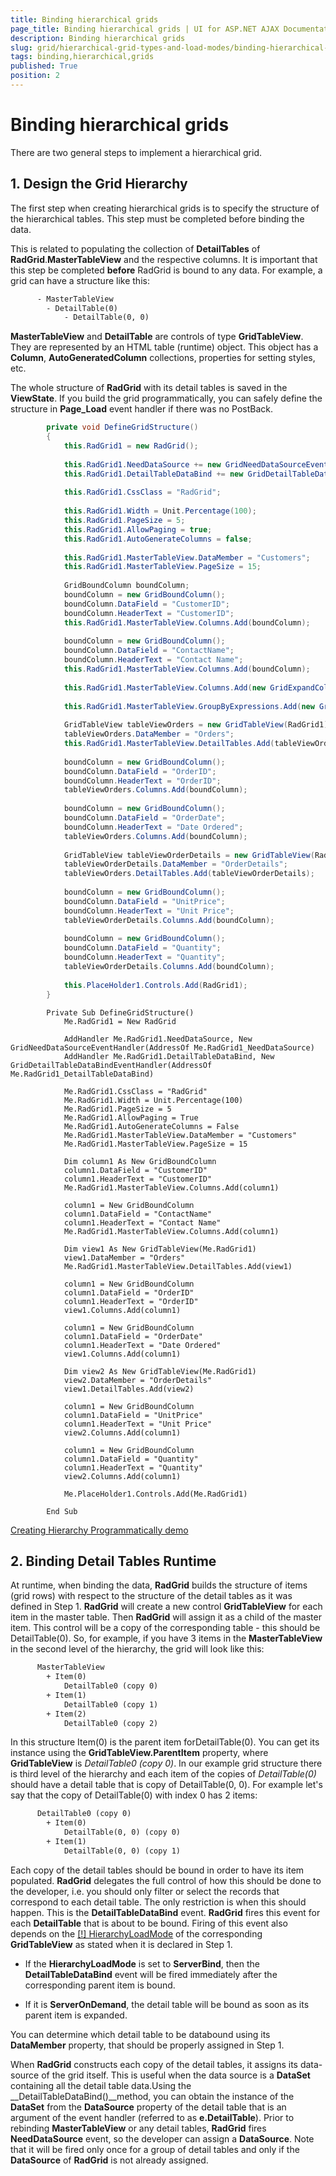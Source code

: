 ```yaml
---
title: Binding hierarchical grids
page_title: Binding hierarchical grids | UI for ASP.NET AJAX Documentation
description: Binding hierarchical grids
slug: grid/hierarchical-grid-types-and-load-modes/binding-hierarchical-grids
tags: binding,hierarchical,grids
published: True
position: 2
---
```


# Binding hierarchical grids



There are two general steps to implement a hierarchical grid.

## 1. Design the Grid Hierarchy

The first step when creating hierarchical grids is to specify the structure of the hierarchical tables. This step must be completed before binding the data.

This is related to populating the collection of __DetailTables__ of __RadGrid__.__MasterTableView__ and the respective columns. It is important that this step be completed __before__ RadGrid is bound to any data. For example, a grid can have a structure like this:

````XML
	  - MasterTableView
	    - DetailTable(0)
	        - DetailTable(0, 0)
````



__MasterTableView__ and __DetailTable__ are controls of type __GridTableView__. They are represented by an HTML table (runtime) object. This object has a __Column__, __AutoGeneratedColumn__ collections, properties for setting styles, etc.

The whole structure of __RadGrid__ with its detail tables is saved in the __ViewState__. If you build the grid programmatically, you can safely define the structure in __Page_Load__ event handler if there was no PostBack.



````C#
	    private void DefineGridStructure()
	    {
	        this.RadGrid1 = new RadGrid();
	
	        this.RadGrid1.NeedDataSource += new GridNeedDataSourceEventHandler(this.RadGrid1_NeedDataSource);
	        this.RadGrid1.DetailTableDataBind += new GridDetailTableDataBindEventHandler(this.RadGrid1_DetailTableDataBind);
	
	        this.RadGrid1.CssClass = "RadGrid";
	
	        this.RadGrid1.Width = Unit.Percentage(100);
	        this.RadGrid1.PageSize = 5;
	        this.RadGrid1.AllowPaging = true;
	        this.RadGrid1.AutoGenerateColumns = false;
	
	        this.RadGrid1.MasterTableView.DataMember = "Customers";
	        this.RadGrid1.MasterTableView.PageSize = 15;
	
	        GridBoundColumn boundColumn;
	        boundColumn = new GridBoundColumn();
	        boundColumn.DataField = "CustomerID";
	        boundColumn.HeaderText = "CustomerID";
	        this.RadGrid1.MasterTableView.Columns.Add(boundColumn);
	
	        boundColumn = new GridBoundColumn();
	        boundColumn.DataField = "ContactName";
	        boundColumn.HeaderText = "Contact Name";
	        this.RadGrid1.MasterTableView.Columns.Add(boundColumn);
	
	        this.RadGrid1.MasterTableView.Columns.Add(new GridExpandColumn());
	
	        this.RadGrid1.MasterTableView.GroupByExpressions.Add(new GridGroupByExpression("Country Group By Country"));
	
	        GridTableView tableViewOrders = new GridTableView(RadGrid1);
	        tableViewOrders.DataMember = "Orders";
	        this.RadGrid1.MasterTableView.DetailTables.Add(tableViewOrders);
	
	        boundColumn = new GridBoundColumn();
	        boundColumn.DataField = "OrderID";
	        boundColumn.HeaderText = "OrderID";
	        tableViewOrders.Columns.Add(boundColumn);
	
	        boundColumn = new GridBoundColumn();
	        boundColumn.DataField = "OrderDate";
	        boundColumn.HeaderText = "Date Ordered";
	        tableViewOrders.Columns.Add(boundColumn);
	
	        GridTableView tableViewOrderDetails = new GridTableView(RadGrid1);
	        tableViewOrderDetails.DataMember = "OrderDetails";
	        tableViewOrders.DetailTables.Add(tableViewOrderDetails);
	
	        boundColumn = new GridBoundColumn();
	        boundColumn.DataField = "UnitPrice";
	        boundColumn.HeaderText = "Unit Price";
	        tableViewOrderDetails.Columns.Add(boundColumn);
	
	        boundColumn = new GridBoundColumn();
	        boundColumn.DataField = "Quantity";
	        boundColumn.HeaderText = "Quantity";
	        tableViewOrderDetails.Columns.Add(boundColumn);
	
	        this.PlaceHolder1.Controls.Add(RadGrid1);
	    }
````
````VB.NET
	    Private Sub DefineGridStructure()
	        Me.RadGrid1 = New RadGrid
	
	        AddHandler Me.RadGrid1.NeedDataSource, New GridNeedDataSourceEventHandler(AddressOf Me.RadGrid1_NeedDataSource)
	        AddHandler Me.RadGrid1.DetailTableDataBind, New GridDetailTableDataBindEventHandler(AddressOf Me.RadGrid1_DetailTableDataBind)
	
	        Me.RadGrid1.CssClass = "RadGrid"
	        Me.RadGrid1.Width = Unit.Percentage(100)
	        Me.RadGrid1.PageSize = 5
	        Me.RadGrid1.AllowPaging = True
	        Me.RadGrid1.AutoGenerateColumns = False
	        Me.RadGrid1.MasterTableView.DataMember = "Customers"
	        Me.RadGrid1.MasterTableView.PageSize = 15
	
	        Dim column1 As New GridBoundColumn
	        column1.DataField = "CustomerID"
	        column1.HeaderText = "CustomerID"
	        Me.RadGrid1.MasterTableView.Columns.Add(column1)
	
	        column1 = New GridBoundColumn
	        column1.DataField = "ContactName"
	        column1.HeaderText = "Contact Name"
	        Me.RadGrid1.MasterTableView.Columns.Add(column1)
	
	        Dim view1 As New GridTableView(Me.RadGrid1)
	        view1.DataMember = "Orders"
	        Me.RadGrid1.MasterTableView.DetailTables.Add(view1)
	
	        column1 = New GridBoundColumn
	        column1.DataField = "OrderID"
	        column1.HeaderText = "OrderID"
	        view1.Columns.Add(column1)
	
	        column1 = New GridBoundColumn
	        column1.DataField = "OrderDate"
	        column1.HeaderText = "Date Ordered"
	        view1.Columns.Add(column1)
	
	        Dim view2 As New GridTableView(Me.RadGrid1)
	        view2.DataMember = "OrderDetails"
	        view1.DetailTables.Add(view2)
	
	        column1 = New GridBoundColumn
	        column1.DataField = "UnitPrice"
	        column1.HeaderText = "Unit Price"
	        view2.Columns.Add(column1)
	
	        column1 = New GridBoundColumn
	        column1.DataField = "Quantity"
	        column1.HeaderText = "Quantity"
	        view2.Columns.Add(column1)
	
	        Me.PlaceHolder1.Controls.Add(Me.RadGrid1)
	
	    End Sub
````


[Creating Hierarchy Programmatically demo](http://demos.telerik.com/aspnet-ajax/grid/examples/programming/hierarchy/defaultcs.aspx)

## 2. Binding Detail Tables Runtime

At runtime, when binding the data, __RadGrid__ builds the structure of items (grid rows) with respect to the structure of the detail tables as it was defined in Step 1. __RadGrid__ will create a new control __GridTableView__ for each item in the master table. Then __RadGrid__ will assign it as a child of the master item. This control will be a copy of the corresponding table - this should be DetailTable(0). So, for example, if you have 3 items in the __MasterTableView__ in the second level of the hierarchy, the grid will look like this:

````XML
	  MasterTableView
	    + Item(0)
	        DetailTable0 (copy 0)
	    + Item(1)
	        DetailTable0 (copy 1)
	    + Item(2)
	        DetailTable0 (copy 2)
````



In this structure Item(0) is the parent item forDetailTable(0). You can get its instance using the __GridTableView.ParentItem__ property, where __GridTableView__ is *DetailTable0 (copy 0)*. In our example grid structure there is third level of the hierarchy and each item of the copies of *DetailTable(0)* should have a detail table that is copy of DetailTable(0, 0). For example let's say that the copy of DetailTable(0) with index 0 has 2 items:

````XML
	  DetailTable0 (copy 0)
	    + Item(0)
	        DetailTable(0, 0) (copy 0)
	    + Item(1)
	        DetailTable(0, 0) (copy 1)
````



Each copy of the detail tables should be bound in order to have its item populated. __RadGrid__ delegates the full control of how this should be done to the developer, i.e. you should only filter or select the records that correspond to each detail table. The only restriction is when this should happen. This is the __DetailTableDataBind__ event. __RadGrid__ fires this event for each __DetailTable__ that is about to be bound. Firing of this event also depends on the [[!] HierarchyLoadMode](hierarchy-load-modes.html) of the corresponding __GridTableView__ as stated when it is declared in Step 1.

* If the __HierarchyLoadMode__ is set to __ServerBind__, then the __DetailTableDataBind__ event will be fired immediately after the corresponding parent item is bound.

* If it is __ServerOnDemand__, the detail table will be bound as soon as its parent item is expanded.

You can determine which detail table to be databound using its __DataMember__ property, that should be properly assigned in Step 1.

When __RadGrid__ constructs each copy of the detail tables, it assigns its data-source of the grid itself. This is useful when the data source is a __DataSet__ containing all the detail table data.Using the __DetailTableDataBind()__method, you can obtain the instance of the __DataSet__ from the __DataSource__ property of the detail table that is an argument of the event handler (referred to as __e.DetailTable__). Prior to rebinding __MasterTableView__ or any detail tables, __RadGrid__ fires __NeedDataSource__ event, so the developer can assign a __DataSource__. Note that it will be fired only once for a group of detail tables and only if the __DataSource__ of __RadGrid__ is not already assigned.
